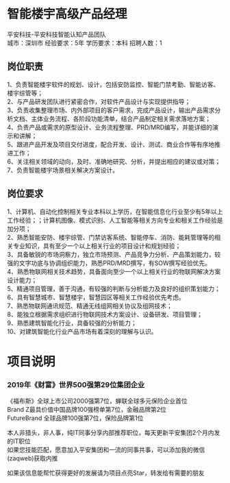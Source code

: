 # 智能楼宇高级产品经理
平安科技-平安科技智能认知产品团队  
城市：深圳市 经验要求：5年 学历要求：本科  招聘人数：1

## 岗位职责
1、负责智能楼宇软件的规划、设计，包括安防监控、智能门禁考勤、智能访客、楼宇综管等；   
2、与产品研发团队进行紧密合作，对软件产品设计与实现提供指导；   
3、负责收集整理市场、内外部项目的客户需求，完成产品设计，输出产品需求分析文档、主体业务流程、各阶段功能清单，结合产品制定相关需求落地方案；   
4、负责产品或需求的原型设计、业务流程整理、PRD/MRD编写，并能详细的演示和讲解；   
5、跟进产品开发及项目交付进度，配合开发、设计、测试、商业合作等有序地推进工作；   
6、关注相关领域的动向，及时、准确地研究、分析，并提出相应的建议或对策；   
7、负责智能楼宇场景相关解决方案设计。

## 岗位要求
1、计算机、自动化控制相关专业本科以上学历，在智能信息化行业至少有5年以上工作经验；；计算机图像、模式识别、人工智能等相关方向专业和相关工作经验是加分项；   
2、熟悉智能安防、楼宇综管、门禁访客系统、智能停车、消防、能耗管理等的相关专业知识，具有至少一个以上相关行业的项目设计和规划经验；   
3、具备敏锐的市场洞察力，独立市场预测、产品竞争力分析、产品策划能力，较强的文字功底与协调组织能力，熟悉PRD/MRD撰写，有SOW撰写经验优先。   
4、熟悉物联网相关技术趋势，具备面向至少一个以上相关行业的物联网解决方案设计能力；   
5、精通项目管理，善于沟通，有较强的判断与分析能力及良好的组织策划能力；   
6、具有智慧城市、智慧楼宇，智慧园区等相关工作经验优先考虑。   
7、熟悉物联网通讯规范、精通无线组网相关协议及组网技术；   
8、能独立根据需求组织进行物联网技术方案设计、设备研发、项目管理；   
9、熟悉建筑智能化行业，具备较强的分析能力；   
10、对建筑智能化行业产品市场有着深刻的理解与认识。

# 项目说明

### 2019年《财富》世界500强第29位集团企业
《福布斯》全球上市公司2000强第7位，蝉联全球多元保险企业首位  
Brand Z最具价值中国品牌100强榜单第7位，金融品牌第2位  
FutureBrand 全球品牌100强第7位，保险品牌第1位

本人非猎头，非人事，纯IT同事分享内部推荐职位，每天更新平安集团2个月内发的IT职位  
如果您技能匹配，愿意加入平安集团和一流的同事共事，可以添加我的微信(zaqweb)获取内推 

如果该信息能帮忙获得更好的发展请为项目点亮Star，转发给有需要的朋友




